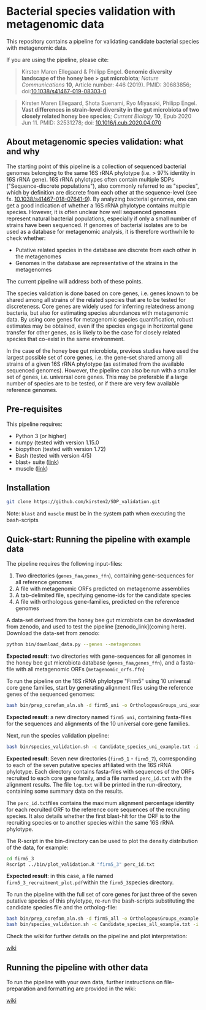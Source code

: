 Bacterial species validation with metagenomic data
=======

This repository contains a pipeline for validating candidate bacterial species with metagenomic data.

If you are using the pipeline, please cite:

> Kirsten Maren Ellegaard & Philipp Engel. **Genomic diversity landscape of the honey bee > gut microbiota**; _Nature Communications_ **10**, Article number: 446 (2019).
> PMID: 30683856;
> doi:[10.1038/s41467-019-08303-0](https://www.nature.com/articles/s41467-019-08303-0)

> Kirsten Maren Ellegaard, Shota Suenami, Ryo Miyasaki, Philipp Engel. **Vast differences in strain-level diversity in the gut microbiota of two closely related honey bee species**; _Current Biology_ **10**, Epub 2020 Jun 11.
> PMID: 32531278;
> doi: [10.1016/j.cub.2020.04.070](https://www.cell.com/current-biology/fulltext/S0960-9822(20)30586-8)
 
About metagenomic species validation: what and why
----------

The starting point of this pipeline is a collection of sequenced bacterial genomes belonging to the same 16S rRNA phylotype (i.e. > 97% identity in 16S rRNA gene). 16S rRNA phylotypes often contain multiple SDPs ("Sequence-discrete populations"), also  commonly referred to as "species", which by definition are discrete from each other at the sequence-level (see fx. [10.1038/s41467-018-07641-9](https://www.nature.com/articles/s41467-018-07641-9)). By analyzing bacterial genomes, one can get a good indication of whether a 16S rRNA phylotype contains multiple species. However, it is often unclear how well sequenced genomes represent natural bacterial populations, especially if only a small number of strains have been sequenced. If  genomes of bacterial isolates are to be used as a database for metagenomic analysis, it is therefore worthwhile to check whether:

* Putative related species in the database are discrete from each other in the metagenomes
* Genomes in the database are representative of the strains in the metagenomes 

The current pipeline will address both of these points.

The species validation is done based on core genes, i.e. genes known to be shared among all strains of the related species that are to be tested for discreteness. Core genes are widely used for inferring relatedness among bacteria, but also for estimating species abundances with metagenomic data. By using core genes for metagenomic species quantification, robust estimates may be obtained, even if the species engage in horizontal gene transfer for other genes, as is likely to be the case for closely related species that co-exist in the same environment. 

In the case of the honey bee gut microbiota, previous studies have used the largest possible set of core genes, i.e. the gene-set shared among all strains of a given 16S rRNA phylotype (as estimated from the available sequenced genomes). However, the pipeline can also be run with a smaller set of genes, i.e. universal core genes. This may be preferable if a large number of species are to be tested, or if there are very few available reference genomes. 

Pre-requisites
--------

This pipeline requires:

* Python 3 (or higher)
* numpy (tested with version 1.15.0
* biopython (tested with version 1.72)
* Bash (tested with version 4/5)
* blast+ suite ([link]())
* muscle ([link]())


Installation
--------

```bash
git clone https://github.com/kirsten2/SDP_validation.git
```

Note: ```blast``` and ```muscle``` must be in the system path when executing the bash-scripts

Quick-start: Running the pipeline with example data
--------

The pipeline requires the following input-files:

1. Two directories (```genes_faa```,```genes_ffn```), containing gene-sequences for all reference genomes
2. A file with metagenomic ORFs predicted on metagenome assemblies
3. A tab-delimited file, specifying genome-ids for the candidate species
4. A file with orthologous gene-families, predicted on the reference genomes

A data-set derived from the honey bee gut microbiota can be downloaded from zenodo, and used to test the pipeline [zenodo_link](coming here). Download the data-set from zenodo:

```bash
python bin/download_data.py --genes --metagenomes
```
**Expected result**: two directories with gene-sequences for all genomes in the honey bee gut microbiota database (```genes_faa```,```genes_ffn```), and a fasta-file with all metagenomic ORFs (```metagenomic_orfs.ffn```)

To run the pipeline on the 16S rRNA phylotype "Firm5" using 10 universal core gene families, start by generating alignment files using the reference genes of the sequenced genomes:

```bash
bash bin/prep_corefam_aln.sh -d firm5_uni -o OrthologousGroups_uni_example.txt
```

**Expected result**: a new directory named ```firm5_uni```, containing fasta-files for the sequences and alignments of the 10 universal core gene families. 

Next, run the species validation pipeline:

```bash
bash bin/species_validation.sh -c Candidate_species_uni_example.txt -i firm5 -d metagenomic_orfs.ffn
```

**Expected result**: Seven new directories (```firm5_1``` - ```firm5_7```), corresponding to each of the seven putative species affiliated with the 16S rRNA phylotype. Each directory contains fasta-files with sequences of the ORFs recruited to each core gene family, and a file named ```perc_id.txt``` with the alignment results. The file ```log.txt``` will be printed in the run-directory, containing some summary data on the results. 

The ```perc_id.txt```files contains the maximum alignment percentage identity for each recruited ORF to the reference core sequences of the recruiting species. It also details whether the first blast-hit for the ORF is to the recruiting species or to another species within the same 16S rRNA phylotype.

The R-script in the bin-directory can be used to plot the density distribution of the data, for example:

```bash
cd firm5_3
Rscript ../bin/plot_validation.R "firm5_3" perc_id.txt
```

**Expected result**: in this case, a file named ```firm5_3_recruitment_plot.pdf```within the ```firm5_3```species directory. 

To run the pipeline with the full set of core genes for just three of the seven putative species of this phylotype, re-run the bash-scripts substituting the candidate species file and the ortholog-file:


```bash
bash bin/prep_corefam_aln.sh -d firm5_all -o OrthologousGroups_example.txt
bash bin/species_validation.sh -c Candidate_species_all_example.txt -i firm5 -d metagenomic_orfs.ffn
```

Check the wiki for further details on the pipeline and plot interpretation:

[wiki](https://github.com/kirsten2/SDP_validation/wiki) 

Running the pipeline with other data
---------

To run the pipeline with your own data, further instructions on file-preparation and formatting are provided in the wiki:

[wiki](https://github.com/kirsten2/SDP_validation/wiki) 